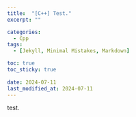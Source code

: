 ```yaml
---
title:  "[C++] Test."
excerpt: ""

categories:
  - Cpp
tags:
  - [Jekyll, Minimal Mistakes, Markdown]

toc: true
toc_sticky: true
 
date: 2024-07-11
last_modified_at: 2024-07-11  
---
```


test.